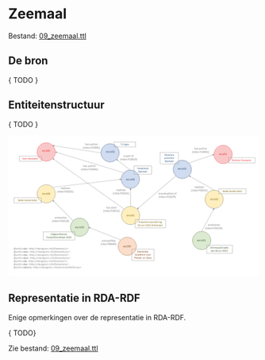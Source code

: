 # Zeemaal

Bestand: [09_zeemaal.ttl](09_zeemaal.ttl)

## De bron

{ TODO }

## Entiteitenstructuur

{ TODO }

![Visualisatie Structuur](../../assets/09_zeemaal_rda-rdf_visualisatie.png)


## Representatie in RDA-RDF

Enige opmerkingen over de representatie in RDA-RDF.

{ TODO} 


Zie bestand: [09_zeemaal.ttl](09_zeemaal.ttl)